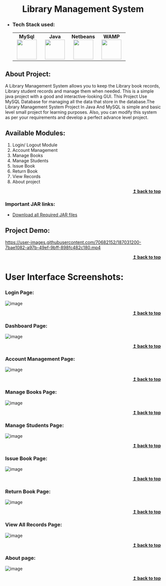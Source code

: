<h1 align="center">Library Management System</h1> 

- ### Tech Stack used:
	<center>
		<table>
			<tbody>
				<tr>
					<td width="25%" align="center">
						<span><strong>MySql</strong></span><br/>
						<img height="64px" width="64px" src="https://www.vectorlogo.zone/logos/mysql/mysql-official.svg">
					</td>
					<td width="25%" align="center">
						<span><strong>Java</strong></span><br/>
						<img height="64px" width="64px" src="https://cdn.svgporn.com/logos/java.svg">
					</td>
          <td width="25%" align="center">
						<span><strong>Netbeans</strong></span><br/>
						<img height="64px" width="64px" src="https://upload.wikimedia.org/wikipedia/commons/9/98/Apache_NetBeans_Logo.svg">
					</td>
          <td width="25%" align="center">
						<span><strong>WAMP</strong></span><br/>
						<img height="64px" width="64px" src="https://upload.wikimedia.org/wikipedia/commons/f/f4/WampServer-logo.svg">
					</td>
				</tr>
			</tbody>
		</table>
	</center>

## About Project:
A Library Management System  allows you to keep the Library book records, Library student records and manage them when needed. This is a simple java project with a good and interactive-looking GUI. This Project Use MySQL Database for managing all the data that store in the database.The Library Management System Project In Java And MySQL is simple and basic level small project for learning purposes. Also, you can modify this system as per your requirements and develop a perfect advance level project.


## Available Modules:

1. Login/ Logout Module
2. Account Management
3. Manage Books
4. Manage Students
5. Issue Book
6. Return Book
7. View Records
8. About project

<div align="right">
    <b><a href="#">↥ back to top</a></b>
</div>

### Important JAR links:

- [Download all Required JAR files](https://t.me/eagle_programming/12)




## Project Demo:


https://user-images.githubusercontent.com/70682152/187031200-7bae1082-a97b-49ef-9bff-898fc482c180.mp4
<div align="right">
    <b><a href="#">↥ back to top</a></b>
</div>


# User Interface Screenshots:

### Login Page:
![image](https://user-images.githubusercontent.com/70682152/187031828-d66aee54-21b5-438b-8069-6ae7acce3e0a.png)
<div align="right">
    <b><a href="#">↥ back to top</a></b>
</div>



### Dashboard Page:
![image](https://user-images.githubusercontent.com/70682152/187031861-42257899-2330-4b27-a118-8edb5e1afa0f.png)
<div align="right">
    <b><a href="#">↥ back to top</a></b>
</div>

### Account Management Page:
![image](https://user-images.githubusercontent.com/70682152/187031895-48d333de-5fda-4988-bc04-4c84c1a3edf2.png)
<div align="right">
    <b><a href="#">↥ back to top</a></b>
</div>

### Manage Books Page:
![image](https://user-images.githubusercontent.com/70682152/187031911-ffb69ae7-b6a9-4404-a0a2-8a6e996b1c81.png)
<div align="right">
    <b><a href="#">↥ back to top</a></b>
</div>

### Manage Students Page:
![image](https://user-images.githubusercontent.com/70682152/187031936-eca77f5c-6a39-4bfd-9532-83c43c7779ae.png)
<div align="right">
    <b><a href="#">↥ back to top</a></b>
</div>


### Issue Book Page:
![image](https://user-images.githubusercontent.com/70682152/187031970-87352f93-6478-4240-a44f-bd7b9236f618.png)
<div align="right">
    <b><a href="#">↥ back to top</a></b>
</div>

### Return Book Page:
![image](https://user-images.githubusercontent.com/70682152/187031997-19c9d22f-dd84-4d70-b669-f226d143362f.png)
<div align="right">
    <b><a href="#">↥ back to top</a></b>
</div>


### View All Records Page:
![image](https://user-images.githubusercontent.com/70682152/187032018-c9f94e2f-29c3-47a4-a6e3-3f516ee7474c.png)
<div align="right">
    <b><a href="#">↥ back to top</a></b>
</div>

### About page:

![image](https://user-images.githubusercontent.com/70682152/187032046-18ea97b4-f892-42c0-a01f-c39176fd6dd4.png)
<div align="right">
    <b><a href="#">↥ back to top</a></b>
</div>




